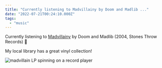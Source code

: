 ```yaml
---
title: "Currently listening to Madvillainy by Doom and Madlib ..."
date: "2022-07-21T00:24:10.000Z"
tags: 
  - "music"
---
```


Currently listening to [Madvillainy](https://www.discogs.com/release/242785-Doom-And-Madlib-Madvillain-Madvillainy) by Doom and Madlib (2004, Stones Throw Records) 🎵

My local library has a great vinyl collection!

![madvillain LP spinning on a record player](images/f69a9aa851.jpg)
